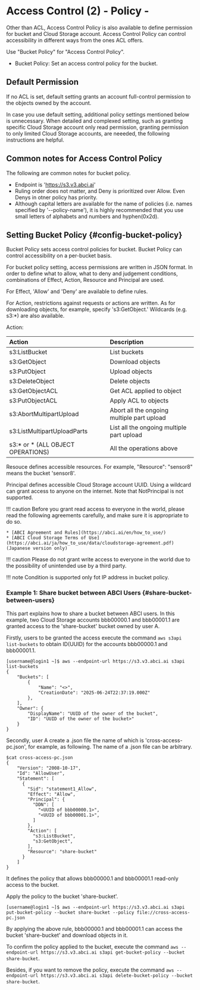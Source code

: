 # Access Control (2) - Policy -

Other than ACL, Access Control Policy is also available to define permission for bucket and Cloud Storage account. Access Control Policy can control accessibility in different ways from the ones ACL offers.

Use "Bucket Policy" for "Access Control Policy".

* Bucket Policy: Set an access control policy for the bucket.

## Default Permission 

If no ACL is set, default setting grants an account full-control permission to the objects owned by the account. 

In case you use default setting, additional policy settings mentioned below is unnecessary. When detailed and complexed setting, such as granting specific Cloud Storage account only read permission, granting permission to only limited Cloud Storage accounts, are neeeded, the following instructions are helpful. 

## Common notes for Access Control Policy

The following are common notes for bucket policy.

- Endpoint is 'https://s3.v3.abci.ai'
- Ruling order does not matter, and Deny is prioritized over Allow. Even Denys in otner policy has priority.
- Although capital letters are available for the name of policies (i.e. names specified by '--policy-name'), it is highly recommended that you use small letters of alphabets and numbers and hyphen(0x2d).

## Setting Bucket Policy {#config-bucket-policy}

Bucket Policy sets access control policies for bucket. Bucket Policy can control accessibility on a per-bucket basis.

For bucket policy setting, access permissions are written in JSON format. In order to define what to allow, what to deny and judgement conditions, combinations of Effect, Action, Resource and Principal are used.

For Effect, 'Allow' and 'Deny' are available to define rules.

For Action, restrictions against requests or actions are written. As for downloading objects, for example, specify 's3:GetObject.' Wildcards (e.g. s3:*) are also available.

Action:

| Action | Description |
| :-- | :-- |
| s3:ListBucket | List buckets |
| s3:GetObject |Download objects |
| s3:PutObject | Upload objects |
| s3:DeleteObject | Delete objects |
| s3:GetObjectACL | Get ACL applied to object |
| s3:PutObjectACL | Apply ACL to objects |
| s3:AbortMultipartUpload           | Abort all the ongoing multiple part upload |
| s3:ListMultipartUploadParts       | List all the ongoing multiple part upload |
| s3:* or * (ALL OBJECT OPERATIONS) | All the operations above |


Resouce defines accessible resources. For example, "Resource": "sensor8" means the bucket 'sensor8'.

Principal defines accessible Cloud Storage account UUID. Using a wildcard can grant access to anyone on the internet. 
Note that NotPrincipal is not supported.

!!! caution
    Before you grant read access to everyone in the world, please read the following agreements carefully, and make sure it is appropriate to do so.
    
    * [ABCI Agreement and Rules](https://abci.ai/en/how_to_use/)
    * [ABCI Cloud Storage Terms of Use](https://abci.ai/ja/how_to_use/data/cloudstorage-agreement.pdf) (Japanese version only)

!!! caution
    Please do not grant write access to everyone in the world due to the possibility of unintended use by a third party.

!!! note
    Condition is supported only fot IP address in bucket policy.


### Example 1:  Share bucket between ABCI Users {#share-bucket-between-users}

This part explains how to share a bucket between ABCI users.
In this example, two Cloud Storage accounts bbb00000.1 and bbb00001.1 are granted access to the 'share-bucket' bucket owned by user A.

Firstly, users to be granted the access execute the command `aws s3api list-buckets` to obtain ID(UUID) for the accounts bbb00000.1 and bbb00001.1.

```
[username@login1 ~]$ aws --endpoint-url https://s3.v3.abci.ai s3api list-buckets
{
    "Buckets": [
        {
            "Name": "<>",
            "CreationDate": "2025-06-24T22:37:19.000Z"
        },
    ],
    "Owner": {
        "DisplayName": "UUID of the owner of the bucket",
        "ID": "UUID of the owner of the bucket>"
    }
}
```

Secondly, user A create a .json file the name of which is 'cross-access-pc.json', for example, as following. The name of a .json file can be arbitrary.

```
$cat cross-access-pc.json
{
    "Version": "2008-10-17",
    "Id": "AllowUser",
    "Statement": [
      {
        "Sid": "statement1_Allow",
        "Effect": "Allow",
        "Principal": {
          "DDN": [
            "<UUID of bbb00000.1>",
            "<UUID of bbb00001.1>",
          ]
        },
        "Action": [
          "s3:ListBucket",
          "s3:GetObject",
        ],
        "Resource": "share-bucket"
      }
    ]
}
```

It defines the policy that allows bbb00000.1 and bbb00001.1 read-only access to the bucket.

Apply the policy to the bucket 'share-bucket'.

```
[username@login1 ~]$ aws --endpoint-url https://s3.v3.abci.ai s3api put-bucket-policy --bucket share-bucket --policy file://cross-access-pc.json
```

By applying the above rule, bbb00000.1 and bbb00001.1 can access the bucket 'share-bucket' and download objects in it.

To confirm the policy applied to the bucket, execute the command `aws --endpoint-url https://s3.v3.abci.ai s3api get-bucket-policy --bucket share-bucket`.

Besides, if you want to remove the policy, execute the command `aws --endpoint-url https://s3.v3.abci.ai s3api delete-bucket-policy --bucket share-bucket`.

